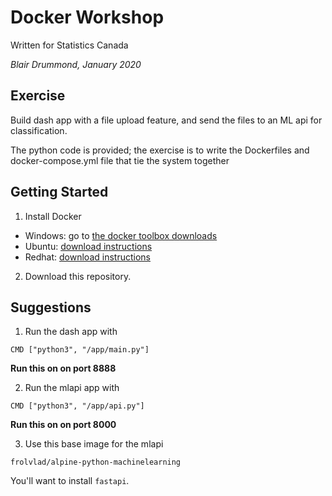 Docker Workshop
===============

Written for Statistics Canada 

*Blair Drummond, January 2020*

Exercise
--------

Build dash app with a file upload feature, and send the files to an ML api
for classification.

The python code is provided; the exercise is to write the Dockerfiles and
docker-compose.yml file that tie the system together


Getting Started
---------------

1. Install Docker

- Windows: go to [the docker toolbox downloads](github.com/docker/toolbox/releases)
- Ubuntu: [download instructions](https://www.digitalocean.com/community/tutorials/how-to-install-and-use-docker-on-ubuntu-18-04)
- Redhat: [download instructions](https://www.cyberciti.biz/faq/install-use-setup-docker-on-rhel7-centos7-linux/)

2. Download this repository.

Suggestions
-----------

1. Run the dash app with

```
CMD ["python3", "/app/main.py"] 
```

**Run this on on port 8888**


2. Run the mlapi app with 

```
CMD ["python3", "/app/api.py"] 
```

**Run this on on port 8000**


3. Use this base image for the mlapi

```
frolvlad/alpine-python-machinelearning
```

You'll want to install `fastapi`.
